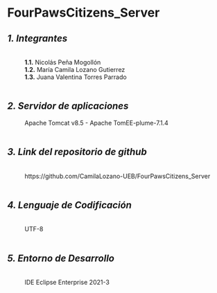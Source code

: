 # FourPawsCitizens_Server
<html>
<dl>
	<dt><h2><em> 1. Integrantes </em></h2></dt>
	<br>
	<dd><b>1.1.</b> Nicolás Peña Mogollón</dd>
	<dd><b>1.2.</b> María Camila Lozano Gutierrez</dd>
	<dd><b>1.3.</b> Juana Valentina Torres Parrado</dd>
	<br>
	<dt><h2><em>2. Servidor de aplicaciones</em></h2></dt>
	<dd>Apache Tomcat v8.5 - Apache TomEE-plume-7.1.4</dd>
	<br>
	<dt><h2><em> 3. Link del repositorio de github </em></h2></dt>
	<br>
	<dd>https://github.com/CamilaLozano-UEB/FourPawsCitizens_Server</dd>
	<br>
	<dt><h2><em> 4. Lenguaje de Codificación </em></h2></dt>
	<br>
	<dd> UTF-8 </dd>
	<br>
	<dt><h2><em> 5. Entorno de Desarrollo </em></h2></dt>
	<br>
	<dd> IDE Eclipse Enterprise 2021-3 </dd>
		<br>
	</dl>
</html>